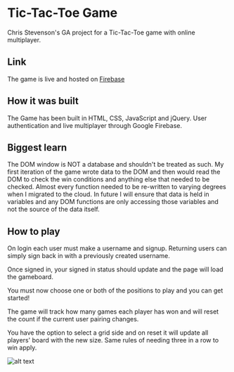 # Tic-Tac-Toe Game

Chris Stevenson's GA project for a Tic-Tac-Toe game with online multiplayer.

## Link

The game is live and hosted on [Firebase](https://tic-tac-toe-ec2d6.web.app/)


## How it was built
The Game has been built in HTML, CSS, JavaScript and jQuery. User authentication and live multiplayer through Google Firebase.

## Biggest learn
The DOM window is NOT a database and shouldn't be treated as such. My first iteration of the game wrote data to the DOM and then would read the DOM to check the win conditions and anything else that needed to be checked. Almost every function needed to be re-written to varying degrees when I migrated to the cloud. In future I will ensure that data is held in variables and any DOM functions are only accessing those variables and not the source of the data itself. 


## How to play
On login each user must make a username and signup. Returning users can simply sign back in with a previously created username.

Once signed in, your signed in status should update and the page will load the gameboard.

You must now choose one or both of the positions to play and you can get started!

The game will track how many games each player has won and will reset the count if the current user pairing changes.

You have the option to select a grid side and on reset it will update all players' board with the new size. Same rules of needing three in a row to win apply.

![alt text](https://i.imgur.com/e2KcSNS.png)
